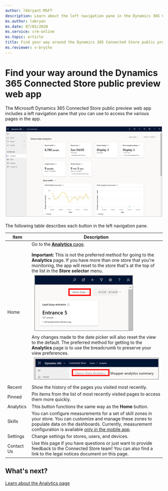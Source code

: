 ```yaml
---
author: lkbryant-MSFT
description: Learn about the left navigation pane in the Dynamics 365 Connected Store public preview web app
ms.author: labryan
ms.date: 07/01/2020
ms.service: crm-online
ms.topic: article
title: Find your way around the Dynamics 365 Connected Store public preview web app
ms.reviewer: v-brycho
---
```


# Find your way around the Dynamics 365 Connected Store public preview web app

The Microsoft Dynamics 365 Connected Store public preview web app includes a left navigation pane that you can use to access the various pages in the app.

![Left navigation pane](media/navigation.PNG "Left navigation pane")

The following table describes each button in the left navigation pane.

|Item|Description|
|-----------------|-----------------------------------------------------------|
|Home|Go to the [**Analytics** page](web-app-get-insights.md).<br><br>**Important:** This is not the preferred method for going to the **Analytics** page. If you have more than one store that you're monitoring, the app will reset to the store that's at the top of the list in the **Store selector** menu.<br>![Store selector menu](media/analytics-50.PNG "Store selector menu")<br>Any changes made to the date picker will also reset the view to the default. The preferred method for getting to the **Analytics** page is to use the breadcrumb to preserve your view preferences.<br>![Breadcrumb example](media/analytics-49.PNG "Breadcrumb example")|
|Recent|Show the history of the pages you visited most recently.|
|Pinned|Pin items from the list of most recently visited pages to access them more quickly.|
|Analytics|This button functions the same way as the **Home** button.|
|Skills|You can configure measurements for a set of skill zones in your store. You can customize and manage these zones to populate data on the dashboards. Currently, measurement configuration is available [only in the mobile app](mobile-app-add-camera-skill-zones.md).|
|Settings|Change settings for stores, users, and devices.|
|Contact Us|Use this page if you have questions or just want to provide feedback to the Connected Store team! You can also find a link to the legal notices document on this page.| 

## What's next?

[Learn about the Analytics page](web-app-get-insights.md)
